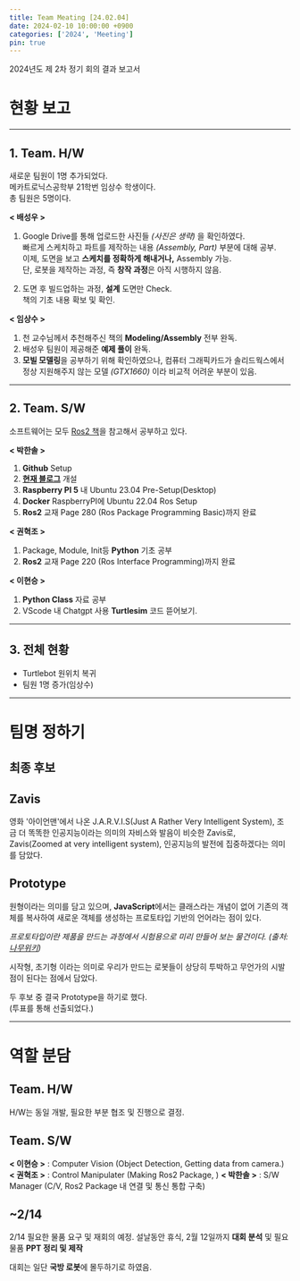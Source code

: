```yaml
---
title: Team Meating [24.02.04]
date: 2024-02-10 10:00:00 +0900
categories: ['2024', 'Meeting']
pin: true
---
```


2024년도 제 2차 정기 회의 결과 보고서

# 현황 보고  

___  
## 1. Team. H/W

새로운 팀원이 1명 추가되었다.  
메카트로닉스공학부 21학번 임상수 학생이다.  
총 팀원은 5명이다.    

**< 배성우 >**
1. Google Drive를 통해 업로드한 사진들 *(사진은 생략)* 을 확인하였다.  
   빠르게 스케치하고 파트를 제작하는 내용 *(Assembly, Part)* 부분에 대해 공부.  
   이제, 도면을 보고 **스케치를 정확하게 해내거나,** Assembly 가능.  
   단, 로봇을 제작하는 과정, 즉 **창작 과정**은 아직 시행하지 않음.  

2. 도면 후 빌드업하는 과정, **설계** 도면만 Check.  
   책의 기초 내용 확보 및 확인.  

**< 임상수 >**
1. 천 교수님께서 추천해주신 책의 **Modeling/Assembly** 전부 완독.  
2. 배성우 팀원이 제공해준 **예제 풀이** 완독.  
3. **모빌 모델링**을 공부하기 위해 확인하였으나, 컴퓨터 그래픽카드가 솔리드웍스에서 정상 지원해주지 않는 모델 *(GTX1660)* 이라 비교적 어려운 부분이 있음.  

___  

## 2. Team. S/W

소프트웨어는 모두 [Ros2 책](https://product.kyobobook.co.kr/detail/S000001891112)을 참고해서 공부하고 있다.  


**< 박한솔 >**
1. **Github** Setup
2. **[현재 블로그](https://hs-p.github.io)** 개설
3. **Raspberry PI 5** 내 Ubuntu 23.04 Pre-Setup(Desktop)
4. **Docker** RaspberryPI에 Ubuntu 22.04 Ros Setup
5. **Ros2** 교재 Page 280 (Ros Package Programming Basic)까지 완료

**< 권혁조 >**
1. Package, Module, Init등 **Python** 기초 공부
2. **Ros2** 교재 Page 220 (Ros Interface Programming)까지 완료

**< 이현승 >**
1. **Python Class** 자료 공부
2. VScode 내 Chatgpt 사용 **Turtlesim** 코드 뜯어보기.

___  

## 3. 전체 현황  

* Turtlebot 원위치 복귀
* 팀원 1명 증가(임상수)

___  

# 팀명 정하기

## 최종 후보

## Zavis

영화 '아이언맨'에서 나온 J.A.R.V.I.S(Just A Rather Very Intelligent System), 조금 더 똑똑한 인공지능이라는 의미의 자비스와 발음이 비슷한 Zavis로,  
Zavis(Zoomed at very intelligent system), 인공지능의 발전에 집중하겠다는 의미를 담았다.  

## Prototype

원형이라는 의미를 담고 있으며, **JavaScript**에서는 클래스라는 개념이 없어 기존의 객체를 복사하여 새로운 객체를 생성하는 프로토타입 기반의 언어라는 점이 있다.  

*프로토타입이란 제품을 만드는 과정에서 시험용으로 미리 만들어 보는 물건이다.  (출처:[나무위키](https://namu.wiki/w/%ED%94%84%EB%A1%9C%ED%86%A0%ED%83%80%EC%9E%85))*  

시작형, 초기형 이라는 의미로 우리가 만드는 로봇들이 상당히 투박하고 무언가의 시발점이 된다는 점에서 담았다.  

두 후보 중 결국 Prototype을 하기로 했다.  
(투표를 통해 선출되었다.)

___  

# 역할 분담

## Team. H/W
H/W는 동일 개발, 필요한 부분 협조 및 진행으로 결정.

## Team. S/W

**< 이현승 >** : Computer Vision (Object Detection, Getting data from camera.)
**< 권혁조 >** : Control Manipulater (Making Ros2 Package, )
**< 박한솔 >** : S/W Manager (C/V, Ros2 Package 내 연결 및 통신 통합 구축)

## ~2/14
2/14 필요한 물품 요구 및 재회의 예정.
설날동안 휴식, 2월 12일까지 **대회 분석** 및 필요 물품 **PPT 정리 및 제작**

대회는 일단 **국방 로봇**에 몰두하기로 하였음.

